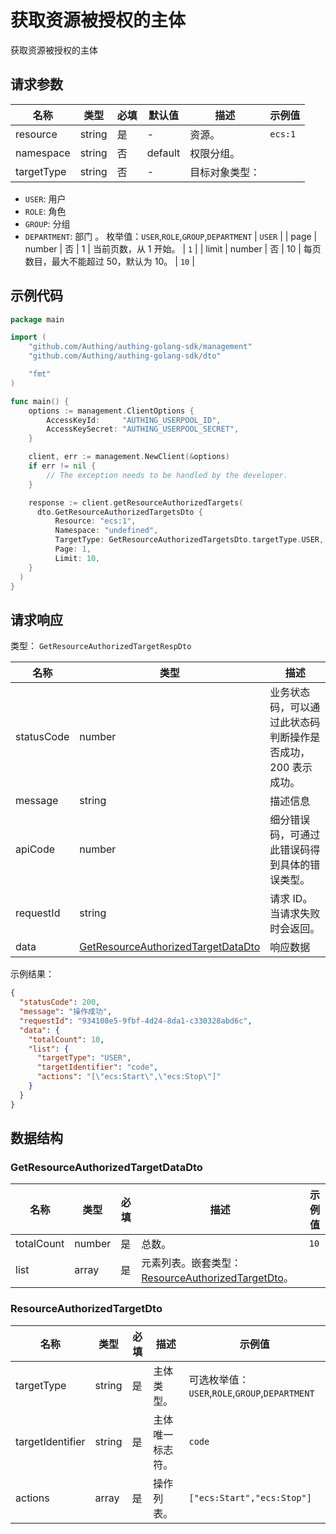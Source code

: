 # 获取资源被授权的主体

<!--
  警告⚠️：
  不要直接修改该文档，
  https://github.com/Authing/authing-docs-factory
  使用该项目进行生成
-->

<LastUpdated />

获取资源被授权的主体

## 请求参数

| 名称 | 类型 | 必填 | 默认值 | 描述 | 示例值 |
| ---- | ---- | ---- | ---- | ---- | ---- |
| resource | string | 是 | - | 资源。   | `ecs:1` |
| namespace | string | 否 | default | 权限分组。   |  |
| targetType | string | 否 | - | 目标对象类型：
- `USER`: 用户
- `ROLE`: 角色
- `GROUP`: 分组
- `DEPARTMENT`: 部门
    。  枚举值：`USER`,`ROLE`,`GROUP`,`DEPARTMENT` | `USER` |
| page | number | 否 | 1 | 当前页数，从 1 开始。   | `1` |
| limit | number | 否 | 10 | 每页数目，最大不能超过 50，默认为 10。   | `10` |


## 示例代码

```go
package main

import (
    "github.com/Authing/authing-golang-sdk/management"
    "github.com/Authing/authing-golang-sdk/dto"

    "fmt"
)

func main() {
    options := management.ClientOptions {
        AccessKeyId:     "AUTHING_USERPOOL_ID",
        AccessKeySecret: "AUTHING_USERPOOL_SECRET",
    }

    client, err := management.NewClient(&options)
    if err != nil {
        // The exception needs to be handled by the developer.
    }

    response := client.getResourceAuthorizedTargets(
      dto.GetResourceAuthorizedTargetsDto {
          Resource: "ecs:1",
          Namespace: "undefined",
          TargetType: GetResourceAuthorizedTargetsDto.targetType.USER,
          Page: 1,
          Limit: 10,
    }
  )
}
```



## 请求响应

类型： `GetResourceAuthorizedTargetRespDto`

| 名称 | 类型 | 描述 |
| ---- | ---- | ---- |
| statusCode | number | 业务状态码，可以通过此状态码判断操作是否成功，200 表示成功。 |
| message | string | 描述信息 |
| apiCode | number | 细分错误码，可通过此错误码得到具体的错误类型。 |
| requestId | string | 请求 ID。当请求失败时会返回。 |
| data | <a href="#GetResourceAuthorizedTargetDataDto">GetResourceAuthorizedTargetDataDto</a> | 响应数据 |



示例结果：

```json
{
  "statusCode": 200,
  "message": "操作成功",
  "requestId": "934108e5-9fbf-4d24-8da1-c330328abd6c",
  "data": {
    "totalCount": 10,
    "list": {
      "targetType": "USER",
      "targetIdentifier": "code",
      "actions": "[\"ecs:Start\",\"ecs:Stop\"]"
    }
  }
}
```

## 数据结构


### <a id="GetResourceAuthorizedTargetDataDto"></a> GetResourceAuthorizedTargetDataDto

| 名称 | 类型 | 必填 | 描述 | 示例值 |
| ---- |  ---- | ---- | ---- | ---- |
| totalCount | number | 是 | 总数。  |  `10` |
| list | array | 是 | 元素列表。嵌套类型：<a href="#ResourceAuthorizedTargetDto">ResourceAuthorizedTargetDto</a>。  |  |


### <a id="ResourceAuthorizedTargetDto"></a> ResourceAuthorizedTargetDto

| 名称 | 类型 | 必填 | 描述 | 示例值 |
| ---- |  ---- | ---- | ---- | ---- |
| targetType | string | 是 | 主体类型。  | 可选枚举值：`USER`,`ROLE`,`GROUP`,`DEPARTMENT` |
| targetIdentifier | string | 是 | 主体唯一标志符。  |  `code` |
| actions | array | 是 | 操作列表。  |  `["ecs:Start","ecs:Stop"]` |


